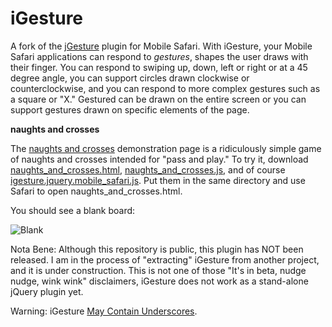 iGesture
===

A fork of the [jGesture](http://web.siruna.com/nico/jgesture/documentation.html "jGesture Plugin for JQuery") plugin for Mobile Safari. With iGesture, your Mobile Safari applications can respond to *gestures*, shapes the user draws with their finger. You can respond to swiping up, down, left or right or at a 45 degree angle, you can support circles drawn clockwise or counterclockwise, and you can respond to more complex gestures such as a square or "X." Gestured can be drawn on the entire screen or you can support gestures drawn on specific elements of the page.

**naughts and crosses**

The [naughts and crosses](naughts_and_crosses.html) demonstration page is a ridiculously simple game of naughts and crosses intended for "pass and play." To try it, download [naughts\_and\_crosses.html](naughts\_and\_crosses.html), [naughts\_and\_crosses.js](naughts\_and\_crosses.js), and of course [igesture.jquery.mobile\_safari.js](igesture.jquery.mobile\_safari.js). Put them in the same directory and use Safari to open naughts\_and\_crosses.html.

You should see a blank board:

![Blank][blank]

Nota Bene: Although this repository is public, this plugin has NOT been released. I am in the process of "extracting" iGesture from another project, and it is under construction. This is not one of those "It's in beta, nudge nudge, wink wink" disclaimers, iGesture does not work as a stand-alone jQuery plugin yet.

Warning: iGesture [May Contain Underscores](http://ozmm.org/posts/javascript_style.html "JavaScript Style").

[blank]: /raganwald/iGesture/raw/master/about/blank.png  "Blank"